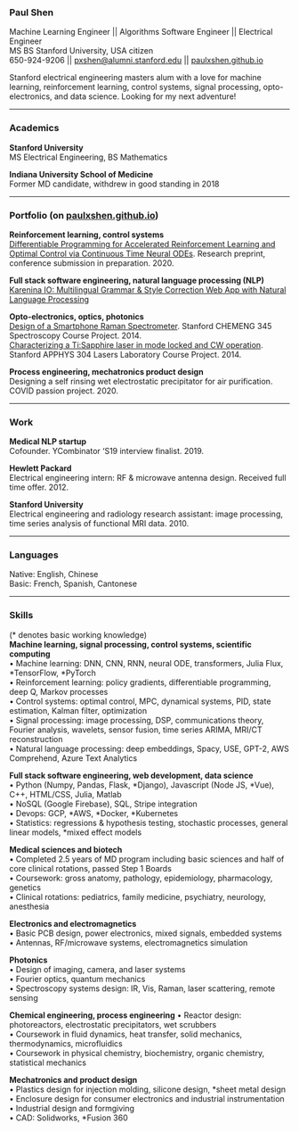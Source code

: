 ### Paul Shen  

Machine Learning Engineer || Algorithms Software Engineer || Electrical Engineer  
MS BS Stanford University, USA citizen  
650-924-9206 || pxshen@alumni.stanford.edu || [paulxshen.github.io](paulxshen.github.io)  

Stanford electrical engineering masters alum with a love for machine learning, reinforcement learning, control systems, signal processing, opto-electronics, and data science. Looking for my next adventure!  
___
### Academics
**Stanford University**  
MS Electrical Engineering, BS Mathematics  

**Indiana University School of Medicine**  
Former MD candidate, withdrew in good standing in 2018
___
### Portfolio (on [paulxshen.github.io](paulxshen.github.io))  
**Reinforcement learning, control systems**  
[Differentiable Programming for Accelerated Reinforcement Learning and Optimal Control via Continuous Time Neural ODEs](https://medium.com/swlh/neural-ode-for-reinforcement-learning-and-nonlinear-optimal-control-cartpole-problem-revisited-5408018b8d71).
Research preprint, conference submission in preparation. 2020.  

**Full stack software engineering, natural language processing (NLP)**  
[Karenina IO: Multilingual Grammar & Style Correction Web App with Natural Language Processing](https://www.karenina.io)  

**Opto-electronics, optics, photonics**  
[Design of a Smartphone Raman Spectrometer](https://paulxshen.github.io/Smartphone_Spectrometer.pdf).
Stanford CHEMENG 345 Spectroscopy Course Project. 2014.  
[Characterizing a Ti:Sapphire laser in mode locked and CW operation](https://paulxshen.github.io/TiSa.pdf).
Stanford APPHYS 304 Lasers Laboratory Course Project. 2014.  

**Process engineering, mechatronics product design**  
Designing a self rinsing wet electrostatic precipitator for air purification. COVID passion project. 2020.  
___
### Work
**Medical NLP startup**  
Cofounder. YCombinator ‘S19 interview finalist. 2019.  

**Hewlett Packard**  
Electrical engineering intern: RF & microwave antenna design. Received full time offer. 2012.  

**Stanford University**  
Electrical engineering and radiology research assistant: image processing, time series analysis of functional MRI data. 2010.  
___
### Languages
Native: English, Chinese  
Basic: French, Spanish, Cantonese  
___
### Skills
(* denotes basic working knowledge)  
**Machine learning, signal processing, control systems, scientific computing**   
•	Machine learning: DNN, CNN, RNN, neural ODE, transformers, Julia Flux, *TensorFlow, *PyTorch  
•	Reinforcement learning: policy gradients, differentiable programming, deep Q, Markov processes  
•	Control systems: optimal control, MPC, dynamical systems, PID, state estimation, Kalman filter, optimization  
•	Signal processing: image processing, DSP, communications theory, Fourier analysis, wavelets, sensor fusion, time series ARIMA, MRI/CT reconstruction  
•	Natural language processing: deep embeddings, Spacy, USE, GPT-2, AWS Comprehend, Azure Text Analytics  

**Full stack software engineering, web development, data science**  
•	Python (Numpy, Pandas, Flask, *Django), Javascript (Node JS, *Vue), C++, HTML/CSS, Julia, Matlab  
•	NoSQL (Google Firebase), SQL, Stripe integration   
•	Devops: GCP, *AWS, *Docker, *Kubernetes   
•	Statistics: regressions & hypothesis testing, stochastic processes, general linear models, *mixed effect models  

**Medical sciences and biotech**  
•	Completed 2.5 years of MD program including basic sciences and half of core clinical rotations, passed Step 1 Boards  
•	Coursework: gross anatomy, pathology, epidemiology, pharmacology, genetics  
•	Clinical rotations: pediatrics, family medicine, psychiatry, neurology, anesthesia  

**Electronics and electromagnetics**  
•	Basic PCB design, power electronics, mixed signals, embedded systems  
•	Antennas, RF/microwave systems, electromagnetics simulation  

**Photonics**  
•	Design of imaging, camera, and laser systems  
•	Fourier optics, quantum mechanics  
•	Spectroscopy systems design: IR, Vis, Raman, laser scattering, remote sensing  

**Chemical engineering, process engineering**
•   Reactor design: photoreactors, electrostatic precipitators, wet scrubbers  
•	Coursework in fluid dynamics, heat transfer, solid mechanics, thermodynamics, microfluidics  
•	Coursework in physical chemistry, biochemistry, organic chemistry, statistical mechanics  

**Mechatronics and product design**  
•	Plastics design for injection molding, silicone design, *sheet metal design  
•	Enclosure design for consumer electronics and industrial instrumentation  
•	Industrial design and formgiving  
•	CAD: Solidworks, *Fusion 360  
